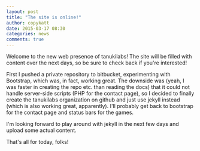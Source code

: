 ```yaml
---
layout: post
title: "The site is online!"
author: copykatt
date: 2015-03-17 08:30
categories: news
comments: true
---
```


Welcome to the new web presence of tanukilabs! The site will be filled with
content over the next days, so be sure to check back if you're interested!

First I pushed a private repository to bitbucket, experimenting with Bootstrap,
which was, in fact, working great. The downside was (yeah, I was faster in creating
the repo etc. than reading the docs) that it could not handle server-side scripts
(PHP for the contact page), so I decided to finally create the tanukilabs
organization on github and just use jekyll instead (which is also
working great, apparently). I'll probably get back to bootstrap for the contact page
and status bars for the games.

I'm looking forward to play around with jekyll in the next few days and upload some
actual content.

That's all for today, folks!
